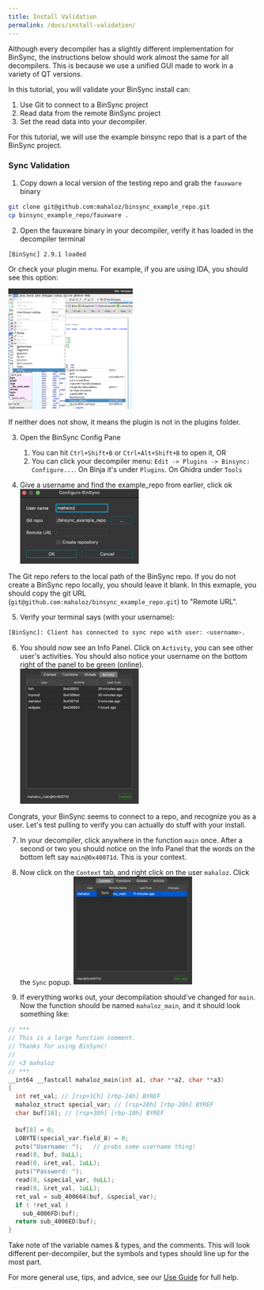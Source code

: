```yaml
---
title: Install Validation
permalink: /docs/install-validation/
---
```


Although every decompiler has a slightly different implementation for BinSync, the instructions below should work almost the same for all decompilers.
This is because we use a unified GUI made to work in a variety of QT versions. 

In this tutorial, you will validate your BinSync install can:
1. Use Git to connect to a BinSync project
2. Read data from the remote BinSync project
3. Set the read data into your decompiler. 

For this tutorial, we will use the example binsync repo that is a part of the BinSync project. 

### Sync Validation 
1. Copy down a local version of the testing repo and grab the `fauxware` binary
```bash
git clone git@github.com:mahaloz/binsync_example_repo.git
cp binsync_example_repo/fauxware .
```

2. Open the fauxware binary in your decompiler, verify it has loaded in the decompiler terminal
```
[BinSync] 2.9.1 loaded
```
Or check your plugin menu. For example, if you are using IDA, you should see this option:

   <img src="/assets/img/binsync_idaplugin.png" width="50%" height="50%">

If neither does not show, it means the plugin is not in the plugins folder.

3. Open the BinSync Config Pane
   1. You can hit `Ctrl+Shift+B` or `Ctrl+Alt+Shift+B` to open it, OR
   2. You can click your decompiler menu: `Edit -> Plugins -> Binsync: Configure...`. On Binja it's under `Plugins`. On Ghidra under `Tools`

4. Give a username and find the example_repo from earlier, click ok
   <img src="/assets/img/demo1.png" width="50%" height="50%">

The Git repo refers to the local path of the BinSync repo. If you do not create a BinSync repo locally, you should leave it blank. In this exmaple, you should copy the git URL (`git@github.com:mahaloz/binsync_example_repo.git`) to "Remote URL".

5. Verify your terminal says (with your username):
```bash
[BinSync]: Client has connected to sync repo with user: <username>.
```

6. You should now see an Info Panel. Click on `Activity`, you can see other user's activities. You should also notice
   your username on the bottom right of the panel to be green (online).
   <img src="/assets/img/demo2.png" width="50%" height="50%">

Congrats, your BinSync seems to connect to a repo, and recognize you as a user.
Let's test pulling to verify you can actually do stuff with your install.

7. In your decompiler, click anywhere in the function `main` once. After a second or two you should notice on the
   Info Panel that the words on the bottom left say `main@0x40071d`. This is your context.

8. Now click on the `Context` tab, and right click on the user `mahaloz`. Click the `Sync` popup.
   <img src="/assets/img/demo3.png" width="50%" height="50%">

9. If everything works out, your decompilation should've changed for `main`. Now the function should be named
   `mahaloz_main`, and it should look something like:

```c
// ***
// This is a large function comment.
// Thanks for using BinSync!
// 
// <3 mahaloz
// ***
__int64 __fastcall mahaloz_main(int a1, char **a2, char **a3)
{
  int ret_val; // [rsp+1Ch] [rbp-24h] BYREF
  mahaloz_struct special_var; // [rsp+20h] [rbp-20h] BYREF
  char buf[16]; // [rsp+30h] [rbp-10h] BYREF

  buf[8] = 0;
  LOBYTE(special_var.field_8) = 0;
  puts("Username: ");   // probs some username thing!
  read(0, buf, 8uLL);
  read(0, &ret_val, 1uLL);
  puts("Password: ");
  read(0, &special_var, 8uLL);
  read(0, &ret_val, 1uLL);
  ret_val = sub_400664(buf, &special_var);
  if ( !ret_val )
    sub_4006FD(buf);
  return sub_4006ED(buf);
}
```

Take note of the variable names & types, and the comments. This will look different per-decompiler, but the symbols and
types should line up for the most part.

For more general use, tips, and advice, see our [Use Guide](../fundamentals) for full help.
